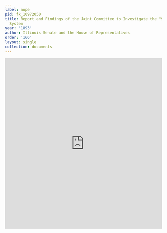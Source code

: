 ```yaml
---
label: nope
pid: fk_10972050
title: Report and Findings of the Joint Committee to Investigate the "Sweat Shop"
  System
year: '1893'
author: Illinois Senate and the House of Representatives
order: '166'
layout: single
collection: documents
---
```

<iframe src="https://northwestern.app.box.com/embed/s/ks2qah91s6f73ynb1q3tvg9rdxrfoy2f?sortColumn=date&view=list" width="100%" height="550" frameborder="0" allowfullscreen webkitallowfullscreen msallowfullscreen></iframe>
